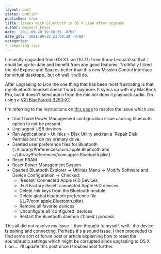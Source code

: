 ```yaml
---
layout: post
status: publish
published: true
title: Issues with Bluetooth in OS X Lion after Upgrade
author: maxwell keyes
date: '2011-09-28 19:08:39 -0700'
date_gmt: '2011-09-28 23:08:39 -0700'
categories:
- computing tips
---
```


I recently upgraded from OS X Lion (10.7.1) from Snow Leopard so that I could
be up-to-date and benefit from any good features. Truthfully I liked the old
Expose and Spaces better than this new Mission Control interface for virtual
desktops...but oh well it will do.

After upgrading to Lion the one thing that has been most frustrating is that
my Bluetooth headset doesn't work anymore. It syncs up with my MacBook Pro,
but it doesn't send audio from the mic nor does it playback audio. I'm using a
[VXI BlueParrott B250-XT][1].

I'm referring to the instructions on [this page][2] to resolve the issue which
are:

* Don't have Power Management configuration issue causing bluetooth option to
not be present.
* Unplugged USB devices
* Ran Applications > Utilities > Disk Utility and ran a 'Repair Disk
Permissions' on my primary drive.
* Deleted user preference files for Bluetooth
(~/Library/Preferences/com.apple.Bluetooth and
~/Library/Preferences/com.apple.Bluetooth.plist)
* Reset PRAM
* Reset Power Management System
* Opened Bluetooth Explorer -> Utilities Menu -> Modify Software and
Device Configuration -> Checked:
  * 'Recant' Connected Apple HID Devices
  * 'Full Factory Reset' connected Apple HID devices
  * Delete link keys from the Bluetooth module
  * Delete global bluetooth preference file (/L/P/com.apple.Bluetooth.plist)
  * Remove all favorite devices
  * Unconfigure all 'configured' devices
  * Restart the Bluetooth daemon ('blued') process<br />

This all did not resolve my issue. I then thought to myself, well...the device
is pairing and connecting. Perhaps it's a sound issue. I then proceeded to
find some sort of forum post or article explaining how to reset the
sound/audio settings which might be corrupted since upgrading to OS X Lion....
I'll update this post once I troubleshoot further.

[1]: http://www.vxicorp.com/products/blueparrott-bluetooth-mobile-solutions/bluetooth-headsets/b250-xt/
[2]: http://ismashphone.com/2011/08/how-to-fix-bluetooth-pairing-in-mac-os-x-lion-issues.html
